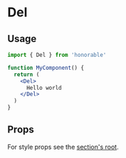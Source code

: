 # Del

## Usage

```jsx
import { Del } from 'honorable'

function MyComponent() {
  return (
    <Del>
      Hello world
    </Del>
  )
}
```

## Props

For style props see the [section's root](/components/html-tags).
